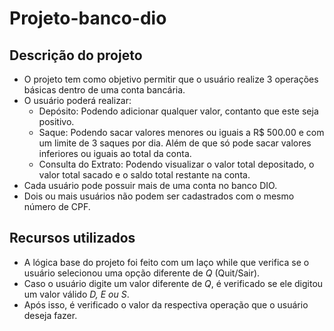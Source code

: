 # Projeto-banco-dio

## Descrição do projeto

- O projeto tem como objetivo permitir que o usuário realize 3 operações básicas dentro de uma conta bancária.
- O usuário poderá realizar:
  - Depósito: Podendo adicionar qualquer valor, contanto que este seja positivo.
  - Saque: Podendo sacar valores menores ou iguais a R$ 500.00 e com um limite de 3 saques por dia. Além de que só pode sacar valores inferiores ou iguais ao total da conta.
  - Consulta do Extrato: Podendo visualizar o valor total depositado, o valor total sacado e o saldo total restante na conta.
- Cada usuário pode possuir mais de uma conta no banco DIO.
- Dois ou mais usuários não podem ser cadastrados com o mesmo número de CPF.
 
## Recursos utilizados

- A lógica base do projeto foi feito com um laço while que verifica se o usuário selecionou uma opção diferente de *Q* (Quit/Sair).
- Caso o usuário digite um valor diferente de *Q*, é verificado se ele digitou um valor válido *D, E ou S*.
- Após isso, é verificado o valor da respectiva operação que o usuário deseja fazer.
  

